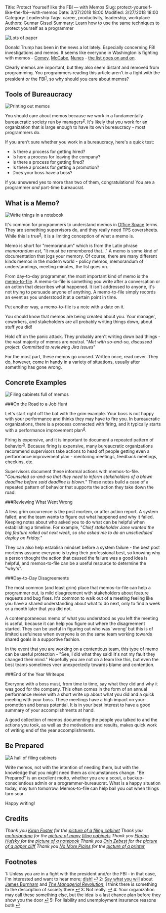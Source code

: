 Title: Protect Yourself like the FBI — with Memos
Slug: protect-yourself-like-the-fbi--with-memos
Date: 3/27/2018 18:00
Modified: 3/27/2018 18:00
Category: Leadership
Tags: career, productivity, leadership, workplace
Authors: Gunnar Gissel
Summary: Learn how to use the same techniques to protect yourself as a programmer

<img src="https://i.imgur.com/RinZ2A1l.jpg" alt="Lots of paper" title="Paper memos"/>

Donald Trump has been in the news a lot lately.  Especially concerning FBI investigations and memos.  It seems like everyone in Washington is fighting with memos - [Comey](https://www.theatlantic.com/politics/archive/2017/05/congress-reacts-to-comey-memo-report/526947/), [McCabe](https://www.politico.com/story/2018/03/17/mccabe-memo-trump-fbi-469097), [Nunes](https://www.theatlantic.com/politics/archive/2018/02/read-the-full-text-of-the-nunes-memo/552191/) - [the list goes on and on](https://news.google.com/news/search/section/q/trump%20memo/trump%20memo?hl=en&gl=US&ned=us).

Clearly memos are important, but they also seem distant and removed from programming.  You programmers reading this article aren't in a fight with the president _or_ the FBI<sup id="fnr-footnotes-1">[1](#fn-footnotes-1)</sup>, so why should you care about memos?

Tools of Bureaucracy
------------------------

<img src="https://i.imgur.com/vNIG4jwm.jpg" alt="Printing out memos" title="A printer with stack of memos on it"/>

You should care about memos because we work in a fundamentally bureaucratic society run by managers<sup id="fnr-footnotes-2">[2](#fn-footnotes-2)</sup>.  It's likely that you work for an organization that is large enough to have its own bureaucracy - most programmers do.  

If you aren't sure whether you work in a bureaucracy, here's a quick test:

* Is there a process for getting hired?  
* Is here a process for leaving the company?
* Is there a process for getting fired?
* Is there a process for getting a promotion?
* Does your boss have a boss?

If you answered yes to more than two of them, congratulations!  You are a programmer _and_ part-time bureaucrat.  

What is a Memo?
-------------------

<img src="https://i.imgur.com/rkYnp3Sm.jpg" alt="Write things in a notebook" title="Notebooks, for writing memos"/>

It's common for programmers to understand memos in [Office Space](https://en.wikipedia.org/wiki/Office_Space) terms.  They are something supervisors do, and they really need TPS coversheets.  While this is true<sup id="fnr-footnotes-3">[3](#fn-footnotes-3)</sup>, it is a limiting conception of what a memo is.

Memo is short for "memorandum" which is from the Latin phrase _memorandum est,_ "It must be remembered that..."  A memo is some kind of documentation that jogs your memory.  Of course, there are many different kinds memos in the modern world - policy memos, memorandum of understandings, meeting minutes, the list goes on.

From day-to-day programmer, the most important kind of memo is the [memo-to-file](http://www.weeklystandard.com/a-brief-history-of-the-memo-to-the-file/article/2008086).  A memo-to-file is something you write after a conversation or an action that describes what happened.  It isn't addressed to anyone, it's not trying to persuade anyone of anything.  A memo-to-file simply records an event as you understood it at a certain point in time.

Put another way, a memo-to-file is a note with a date on it.  

You should know that memos are being created about you.  Your manager, coworkers, and stakeholders are all probably writing things down, about stuff you did!

Hold off on the panic attack.  They probably aren't writing down bad things - the vast majority of memos are neutral.  "_Met with so-and-so, discussed project.  Committed to reviewing Jira issues_"

For the most part, these memos go unused.  Written once, read never.  They do, however, come in handy in a variety of situations, usually after something has gone wrong.

Concrete Examples
--------------------

<img src="https://i.imgur.com/LOc9JUfm.jpg" alt="Filing cabinets full of memos" title="Filing cabinets full of memos"/>

###On the Road to a Job Hunt

Let's start right off the bat with the grim example.  Your boss is not happy with your performance and thinks they may have to fire you.  In bureaucratic organizations, there is a process connected with firing, and it typically starts with a performance improvement plan<sup id="fnr-footnotes-4">[4](#fn-footnotes-4)</sup>.  

Firing is expensive, and it is important to document a repeated pattern of behavior<sup id="fnr-footnotes-5">[5](#fn-footnotes-5)</sup>.  Because firing is expensive, many bureaucratic organizations recommend supervisors take actions to head off people getting even a performance improvement plan - mentoring meetings, feedback meetings, checkins, etc.  

Supervisors document these informal actions with memos-to-file.  "_Counseled so-and-so that they need to inform stakeholders of a blown deadline before said deadline is blown._"  These notes build a case of a repeated pattern of behavior that supports the action they take down the road.

###Reviewing What Went Wrong

A less grim occurrence is the post mortem, or after action report.  A system failed, and the team wants to figure out what happened and why it failed. Keeping notes about who asked you to do what can be helpful when establishing a timeline.  For example, "_Chief stakeholder Jane wanted the big feature rolled out next week, so she asked me to do an unscheduled deploy on Friday._"  

They can also help establish mindset before a system failure - the best post mortems assume everyone is trying their professional best, so knowing why a person thought the action that caused the failure was a good idea is helpful, and memos-to-file can be a useful resource to determine the "why's".

###Day-to-Day Disagreements

The most common (and least grim) place that memos-to-file can help a programmer out, is mild disagreement with stakeholders about feature requests and bug fixes.  It's common to walk out of a meeting feeling like you have a shared understanding about what to do next, only to find a week or a month later that you did not.

A contemporaneous memo of what you understood as you left the meeting is useful, because it can help you figure out where the disagreement started.  They can be useful in figuring out who was 'wrong' but this is of limited usefulness when everyone is on the same team working towards shared goals in a supportive fashion.

In the event that you are working on a contentious team, this type of memo can be useful protection - "See, I did what they said!  It's not my fault they changed their mind."  Hopefully you are not on a team like this, but even the best teams sometimes veer unexpectedly towards blame and contention.

###End of the Year Writeups

Everyone with a boss must, from time to time, say what they did and why it was good for the company.  This often comes in the form of an annual performance review with a short write up about what you did and a quick meeting with your boss.  These meetings have a high impact on your promotion and bonus potential.  It is in your best interest to have a good summary of your accomplishments at hand.

A good collection of memos documenting the people you talked to and the actions you took, as well as the motivations and results, makes quick work of writing end of the year accomplishments.

Be Prepared
------------------

<img src="https://i.imgur.com/Yw9ncFkm.jpg" alt="A hall of filing cabinets" title="A hall of filling cabinets"/>

Write memos, not with the intention of needing them, but with the knowledge that you might need them as circumstances change.  "Be Prepared" is an excellent motto, whether you are a scout, a backup-conscientious admin or a programmer-bureaucrat.  What is a happy situation today, may turn tomorrow.  Memos-to-file can help bail you out when things turn sour.

Happy writing!

Credits
----------

_Thank you [Kiran Foster](https://www.flickr.com/photos/rueful/) for the [picture of a filing cabinet](https://flic.kr/p/a1VxYw)_
_Thank you [mcfarlandmo](https://www.flickr.com/photos/mcfarlandmo/) for the [picture of many filing cabinets](https://flic.kr/p/5ZrohQ)_
_Thank you [Florian Hufsky](https://www.flickr.com/photos/1000points/) for the [picture of a notebook](https://flic.kr/p/5AHHMk)_
_Thank you [Orin Zebest](https://www.flickr.com/photos/orinrobertjohn/) for the [picture of a paper cliff](https://flic.kr/p/4knuKB)_
_Thank you [No More Plains](https://www.flickr.com/photos/skolbwilliams/) for the [picture of a printer](https://flic.kr/p/dciy51)_


Footnotes
------------

<a id="fn-footnotes-1">1: </a> Unless you are in a fight with the president and/or the FBI - in that case, I'm interested and want to hear more; <a href="mailto:gunnar@gunnargissel.com">dish!</a> [⏎](#fnr-footnotes-1)
<a id="fn-footnotes-2">2: </a> [Say what you will](https://ebooks.adelaide.edu.au/o/orwell/george/james_burnham/) about [James Burnham](https://en.wikipedia.org/wiki/James_Burnham) and _[The Managerial Revolution](https://www.goodreads.com/book/show/1700735.The_Managerial_Revolution)_, I think there is something to the description of society there [⏎](#fnr-footnotes-2)
<a id="fn-footnotes-3">3: </a>Not really. [⏎](#fnr-footnotes-3)
<a id="fn-footnotes-4">4: </a>Your organization may call these something else, but the idea is a last chance plan before they show you the door [⏎](#fnr-footnotes-4)
<a id="fn-footnotes-5">5: </a>For liability and unemployment insurance reasons both [⏎](#fnr-footnotes-5)
